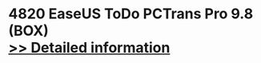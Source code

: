 # 4820 EaseUS ToDo PCTrans Pro 9.8 (BOX)<br />[>> Detailed information](https://secure.element5.com/esales/product.html?productid=300912612&affiliateid=200057808)